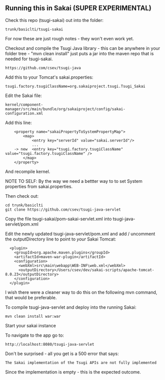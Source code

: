 
Running this in Sakai (SUPER EXPERIMENTAL)
------------------------------------------

Check this repo (tsugi-sakai) out into the folder:

    trunk/basiclti/tsugi-sakai

For now these are just rough notes - they won't even work yet.

Checkout and compile the Tsugi Java library - this can be anywhere in your folder 
tree - "mvn clean install" just puts a jar into the maven repo that is needed for tsugi-sakai.

    https://github.com/csev/tsugi-java

Add this to your Tomcat's sakai.properties:

    tsugi.factory.tsugiClassName=org.sakaiproject.tsugi.Tsugi_Sakai

Edit the Sakai file:

    kernel/component-manager/src/main/bundle/org/sakaiproject/config/sakai-configuration.xml

Add this line:

        <property name="sakaiPropertyToSystemPropertyMap">
            <map>
                <entry key="serverId" value="sakai.serverId"/>
                ...
        -> new  <entry key="tsugi.factory.tsugiClassName" value="tsugi.factory.tsugiClassName" />
            </map>
        </property>

And recompile kernel.  

NOTE TO SELF: By the way we need a bettter way to to set System properties from sakai.properties.

Then check out: 

    cd trunk/basiclti
    git clone https://github.com/csev/tsugi-java-servlet

Copy the file tsugi-sakai/pom-sakai-servlet.xml into tsugi-java-servlet/pom.xml

Edit the newly updated tsugi-java-servlet/pom.xml and add / uncomment the
outputDirectory line to point to *your* Sakai Tomcat:

      <plugin>
        <groupId>org.apache.maven.plugins</groupId>
        <artifactId>maven-war-plugin</artifactId>
        <configuration>
          <webXml>src\main\webapp\WEB-INF\web.xml</webXml>
          <outputDirectory>/Users/csev/dev/sakai-scripts/apache-tomcat-8.0.23</outputDirectory>
        </configuration>
      </plugin>
I wish there were a cleaner way to do this on the following mvn command, that would be preferable.

To compile tsugi-java-servlet and deploy into the running Sakai:

    mvn clean install war:war

Start your sakai instance

To navigate to the app go to:

    http://localhost:8080/tsugi-java-servlet

Don't be surprised - all you get is a 500 error that says:

    The Sakai implementation of the Tsugi APIs are not fully implemented

Since the implementation is empty - this is the expected outcome.





